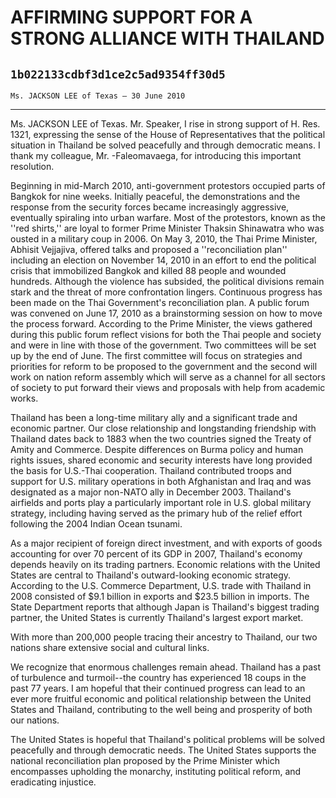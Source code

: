 # AFFIRMING SUPPORT FOR A STRONG ALLIANCE WITH THAILAND
## `1b022133cdbf3d1ce2c5ad9354ff30d5`
`Ms. JACKSON LEE of Texas — 30 June 2010`

---


Ms. JACKSON LEE of Texas. Mr. Speaker, I rise in strong support of H. 
Res. 1321, expressing the sense of the House of Representatives that 
the political situation in Thailand be solved peacefully and through 
democratic means. I thank my colleague, Mr. -Faleomavaega, for 
introducing this important resolution.

Beginning in mid-March 2010, anti-government protestors occupied 
parts of Bangkok for nine weeks. Initially peaceful, the demonstrations 
and the response from the security forces became increasingly 
aggressive, eventually spiraling into urban warfare. Most of the 
protestors, known as the ''red shirts,'' are loyal to former Prime 
Minister Thaksin Shinawatra who was ousted in a military coup in 2006. 
On May 3, 2010, the Thai Prime Minister, Abhisit Vejjajiva, offered 
talks and proposed a ''reconciliation plan'' including an election on 
November 14, 2010 in an effort to end the political crisis that 
immobilized Bangkok and killed 88 people and wounded hundreds. Although 
the violence has subsided, the political divisions remain stark and the 
threat of more confrontation lingers. Continuous progress has been made 
on the Thai Government's reconciliation plan. A public forum was 
convened on June 17, 2010 as a brainstorming session on how to move the 
process forward. According to the Prime Minister, the views gathered 
during this public forum reflect visions for both the Thai people and 
society and were in line with those of the government. Two committees 
will be set up by the end of June. The first committee will focus on 
strategies and priorities for reform to be proposed to the government 
and the second will work on nation reform assembly which will serve as 
a channel for all sectors of society to put forward their views and 
proposals with help from academic works.


Thailand has been a long-time military ally and a significant trade 
and economic partner. Our close relationship and longstanding 
friendship with Thailand dates back to 1883 when the two countries 
signed the Treaty of Amity and Commerce. Despite differences on Burma 
policy and human rights issues, shared economic and security interests 
have long provided the basis for U.S.-Thai cooperation. Thailand 
contributed troops and support for U.S. military operations in both 
Afghanistan and Iraq and was designated as a major non-NATO ally in 
December 2003. Thailand's airfields and ports play a particularly 
important role in U.S. global military strategy, including having 
served as the primary hub of the relief effort following the 2004 
Indian Ocean tsunami.

As a major recipient of foreign direct investment, and with exports 
of goods accounting for over 70 percent of its GDP in 2007, Thailand's 
economy depends heavily on its trading partners. Economic relations 
with the United States are central to Thailand's outward-looking 
economic strategy. According to the U.S. Commerce Department, U.S. 
trade with Thailand in 2008 consisted of $9.1 billion in exports and 
$23.5 billion in imports. The State Department reports that although 
Japan is Thailand's biggest trading partner, the United States is 
currently Thailand's largest export market.

With more than 200,000 people tracing their ancestry to Thailand, our 
two nations share extensive social and cultural links.

We recognize that enormous challenges remain ahead. Thailand has a 
past of turbulence and turmoil--the country has experienced 18 coups in 
the past 77 years. I am hopeful that their continued progress can lead 
to an ever more fruitful economic and political relationship between 
the United States and Thailand, contributing to the well being and 
prosperity of both our nations.

The United States is hopeful that Thailand's political problems will 
be solved peacefully and through democratic needs. The United States 
supports the national reconciliation plan proposed by the Prime 
Minister which encompasses upholding the monarchy, instituting 
political reform, and eradicating injustice.